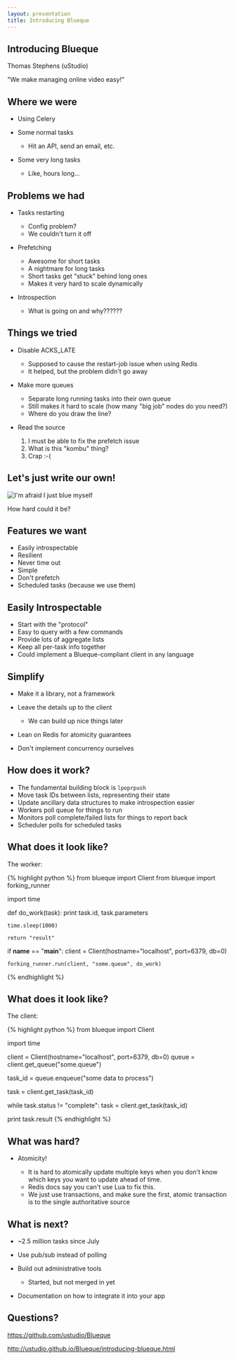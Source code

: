 ```yaml
---
layout: presentation
title: Introducing Blueque
---
```


<section>
<div markdown="1">

# Introducing Blueque #

Thomas Stephens (uStudio)

"We make managing online video easy!"

</div>
</section>

<section>
<div markdown="1">

## Where we were ##

* Using Celery

* Some normal tasks

  * Hit an API, send an email, etc.

* Some very long tasks

  *  Like, hours long...

</div>
</section>

<section>
<div markdown="1">

## Problems we had ##

* Tasks restarting

  * Config problem?
  * We couldn't turn it off

* Prefetching

  * Awesome for short tasks
  * A nightmare for long tasks
  * Short tasks get "stuck" behind long ones
  * Makes it very hard to scale dynamically

* Introspection

  * What is going on and why??????

</div>
</section>

<section>
<div markdown="1">

## Things we tried ##

* Disable ACKS_LATE

  * Supposed to cause the restart-job issue when using Redis
  * It helped, but the problem didn't go away

* Make more queues

  * Separate long running tasks into their own queue
  * Still makes it hard to scale (how many "big job" nodes do you need?)
  * Where do you draw the line?

* Read the source

  1. I must be able to fix the prefetch issue
  1. What is this "kombu" thing?
  1. Crap :-(

</div>
</section>

<section>
<div markdown="1">

## Let's just write our own! ##

![I'm afraid I just blue myself](http://cdn.hotstockmarket.com/3/3a/3a56bdfd_Im-afraid-I-just-blue-myself.jpg)

How hard could it be?

</div>
</section>

<section>
<div markdown="1">

## Features we want ##

* Easily introspectable
* Resilient
* Never time out
* Simple
* Don't prefetch
* Scheduled tasks (because we use them)

</div>
</section>

<section>
<div markdown="1">

## Easily Introspectable ##

* Start with the "protocol"
* Easy to query with a few commands
* Provide lots of aggregate lists
* Keep all per-task info together
* Could implement a Blueque-compliant client in any language

</div>
</section>

<section>
<div markdown="1">

## Simplify ##

* Make it a library, not a framework

* Leave the details up to the client

  * We can build up nice things later

* Lean on Redis for atomicity guarantees

* Don't implement concurrency ourselves

</div>
</section>

<section>
<div markdown="1">

## How does it work? ##

* The fundamental building block is `lpoprpush`
* Move task IDs between lists, representing their state
* Update ancillary data structures to make introspection easier
* Workers poll queue for things to run
* Monitors poll complete/failed lists for things to report back
* Scheduler polls for scheduled tasks

</div>
</section>

<section>
<div markdown="1">

## What does it look like? ##

The worker:

{% highlight python %}
from blueque import Client
from blueque import forking_runner
    
import time


def do_work(task):
    print task.id, task.parameters

    time.sleep(1000)

    return "result"


if __name__ == "__main__":
    client = Client(hostname="localhost", port=6379, db=0)

    forking_runner.run(client, "some.queue", do_work)
{% endhighlight %}

</div>
</section>

<section>
<div markdown="1">

## What does it look like? ##

The client:

{% highlight python %}
from blueque import Client

import time


client = Client(hostname="localhost", port=6379, db=0)
queue = client.get_queue("some.queue")

task_id = queue.enqueue("some data to process")

task = client.get_task(task_id)

while task.status != "complete":
    task = client.get_task(task_id)

print task.result
{% endhighlight %}

</div>
</section>

<section>
<div markdown="1">

## What was hard? ##

* Atomicity!

  * It is hard to atomically update multiple keys when you don't know which keys you want to update ahead of time.
  * Redis docs say you can't use Lua to fix this.
  * We just use transactions, and make sure the first, atomic transaction is to the single authoritative source

</div>
</section>

<section>
<div markdown="1">

## What is next? ##

* ~2.5 million tasks since July

* Use pub/sub instead of polling

* Build out administrative tools

  * Started, but not merged in yet

* Documentation on how to integrate it into your app

</div>
</section>

<section>
<div markdown="1">

# Questions? #

https://github.com/ustudio/Blueque

http://ustudio.github.io/Blueque/introducing-blueque.html

</div>
</section>
